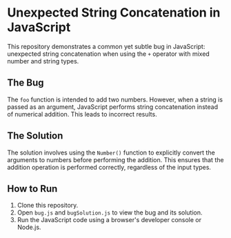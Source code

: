 # Unexpected String Concatenation in JavaScript

This repository demonstrates a common yet subtle bug in JavaScript: unexpected string concatenation when using the `+` operator with mixed number and string types.

## The Bug

The `foo` function is intended to add two numbers. However, when a string is passed as an argument, JavaScript performs string concatenation instead of numerical addition.  This leads to incorrect results.

## The Solution

The solution involves using the `Number()` function to explicitly convert the arguments to numbers before performing the addition. This ensures that the addition operation is performed correctly, regardless of the input types.

## How to Run

1. Clone this repository.
2. Open `bug.js` and `bugSolution.js` to view the bug and its solution.
3. Run the JavaScript code using a browser's developer console or Node.js.